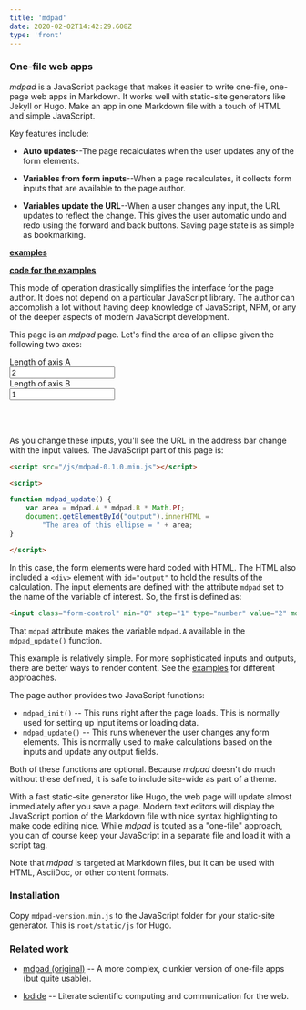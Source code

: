 ```yaml
---
title: 'mdpad'
date: 2020-02-02T14:42:29.608Z
type: 'front'
---
```


### One-file web apps

*mdpad* is a JavaScript package that makes it easier to write one-file, 
one-page web apps in Markdown. It works well with static-site 
generators like Jekyll or Hugo. Make an app in one Markdown file with 
a touch of HTML and simple JavaScript.

Key features include:

* **Auto updates**--The page recalculates when the user updates
  any of the form elements.

* **Variables from form inputs**--When a page recalculates, it 
  collects form inputs that are available to the page author.

* **Variables update the URL**--When a user changes any input,
  the URL updates to reflect the change. This gives the user
  automatic undo and redo using the forward and back buttons. 
  Saving page state is as simple as bookmarking.

**[examples](examples)**

**[code for the examples](https://github.com/tshort/mdpad-docs/tree/master/content/examples)**

This mode of operation drastically simplifies the interface for 
the page author. It does not depend on a particular JavaScript 
library. The author can accomplish a lot without having deep 
knowledge of JavaScript, NPM, or any of the deeper aspects of
modern JavaScript development.

This page is an *mdpad* page. Let's find the area of an ellipse
given the following two axes:

<form class="form">
	<div class="form-group"><label class="col-sm-7 col-form-label">Length of axis A</label>
		<div class="col-sm-4"><input class="form-control" min="0" step="1" type="number" value="2" mdpad="A" /></div>
	</div>
	<div class="form-group"><label class="col-sm-6 col-form-label">Length of axis B</label>
		<div class="col-sm-4"><input class="form-control" min="0" step="1" type="number" value="1" mdpad="B" /></div>
	</div>
</form>
</br>
<div id="output"></div> 
</br>

As you change these inputs, you'll see the URL in the address bar change
with the input values. The JavaScript part of this page is:

```html
<script src="/js/mdpad-0.1.0.min.js"></script>

<script>

function mdpad_update() {
    var area = mdpad.A * mdpad.B * Math.PI;
    document.getElementById("output").innerHTML = 
        "The area of this ellipse = " + area;
}

</script>
```

In this case, the form elements were hard coded with HTML. 
The HTML also included a `<div>` element with `id="output"` to
hold the results of the calculation.
The input elements are defined with the attribute `mdpad` set to the name
of the variable of interest. So, the first is defined as:

```html
<input class="form-control" min="0" step="1" type="number" value="2" mdpad="A" />`
```

That `mdpad` attribute makes the variable `mdpad.A` available in the
`mdpad_update()` function.

This example is relatively simple. For more sophisticated inputs and
outputs, there are better ways to render content. See the [examples](examples) 
for different approaches.

The page author provides two JavaScript functions:
  * `mdpad_init()` -- This runs right after the page loads. This is 
    normally used for setting up input items or loading data.
  * `mdpad_update()` -- This runs whenever the user changes any form 
    elements. This is normally used to make calculations based on the
    inputs and update any output fields.

Both of these functions are optional. Because *mdpad* doesn't do much
without these defined, it is safe to include site-wide as part of a
theme.

With a fast static-site generator like Hugo, the web page will
update almost immediately after you save a page.
Modern text editors will display the JavaScript portion of the Markdown
file with nice syntax highlighting to make code editing nice. 
While *mdpad* is touted as a "one-file" approach, you can of course 
keep your JavaScript in a separate file and load it with a script tag.

Note that *mdpad* is targeted at Markdown files, but it can be used with HTML,
AsciiDoc, or other content formats.

### Installation
 
Copy `mdpad-version.min.js` to the JavaScript folder for your static-site generator.
This is `root/static/js` for Hugo.

### Related work
 
* [mdpad (original)](http://tshort.github.io/mdpad/) -- A more complex, 
  clunkier version of one-file apps (but quite usable).

* [Iodide](https://alpha.iodide.io/) -- Literate scientific computing and 
  communication for the web.




<script src="/js/mdpad-0.1.0.min.js"></script>

<script>

function mdpad_update() {
    var area = mdpad.A * mdpad.B * Math.PI;
    document.getElementById("output").innerHTML = 
        "The area of this ellipse = " + area;
}

</script>

